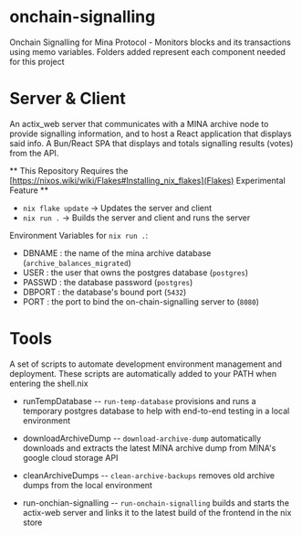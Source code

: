 # onchain-signalling
Onchain Signalling for Mina Protocol - Monitors blocks and its transactions using memo variables.
Folders added represent each component needed for this project 

# Server & Client
An actix_web server that communicates with a MINA archive node to provide signalling information, and to host a React application that displays said info.
A Bun/React SPA that displays and totals signalling results (votes) from the API.

** This Repository Requires the [https://nixos.wiki/wiki/Flakes#Installing_nix_flakes](Flakes) Experimental Feature **


* `nix flake update` -> Updates the server and client
* `nix run .` -> Builds the server and client and runs the server

Environment Variables for `nix run .`:
* DBNAME : the name of the mina archive database (`archive_balances_migrated`)
* USER : the user that owns the postgres database (`postgres`)
* PASSWD : the database password (`postgres`)
* DBPORT : the database's bound port (`5432`)
* PORT : the port to bind the on-chain-signalling server to (`8080`)


# Tools
A set of scripts to automate development environment management and deployment. These scripts are automatically added to your PATH when entering the shell.nix

* runTempDatabase -- `run-temp-database`
provisions and runs a temporary postgres database to help with end-to-end testing in a local environment

* downloadArchiveDump -- `download-archive-dump`
automatically downloads and extracts the latest MINA archive dump from MINA's google cloud storage API

* cleanArchiveDumps -- `clean-archive-backups`
removes old archive dumps from the local environment

* run-onchian-signalling -- `run-onchain-signalling`
builds and starts the actix-web server and links it to the latest build of the frontend in the nix store